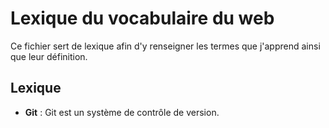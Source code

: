 # Lexique du vocabulaire du web

Ce fichier sert de lexique afin d'y renseigner les termes que j'apprend ainsi que leur définition.

## Lexique 

<ul>
 <li> <strong>Git</strong> : Git est un système de contrôle de version.</li>
</ul>

